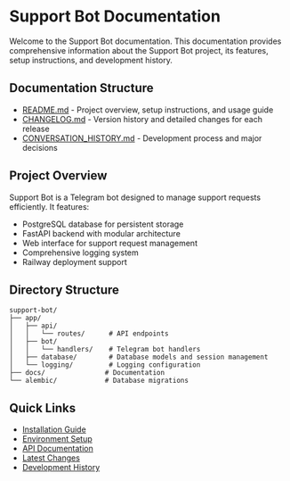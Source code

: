 # Support Bot Documentation

Welcome to the Support Bot documentation. This documentation provides comprehensive information about the Support Bot project, its features, setup instructions, and development history.

## Documentation Structure

- [README.md](README.md) - Project overview, setup instructions, and usage guide
- [CHANGELOG.md](CHANGELOG.md) - Version history and detailed changes for each release
- [CONVERSATION_HISTORY.md](CONVERSATION_HISTORY.md) - Development process and major decisions

## Project Overview

Support Bot is a Telegram bot designed to manage support requests efficiently. It features:

- PostgreSQL database for persistent storage
- FastAPI backend with modular architecture
- Web interface for support request management
- Comprehensive logging system
- Railway deployment support

## Directory Structure

```
support-bot/
├── app/
│   ├── api/
│   │   └── routes/      # API endpoints
│   ├── bot/
│   │   └── handlers/    # Telegram bot handlers
│   ├── database/        # Database models and session management
│   └── logging/         # Logging configuration
├── docs/               # Documentation
└── alembic/            # Database migrations
```

## Quick Links

- [Installation Guide](README.md#installation)
- [Environment Setup](README.md#environment-variables)
- [API Documentation](README.md#api-endpoints)
- [Latest Changes](CHANGELOG.md#version-120)
- [Development History](CONVERSATION_HISTORY.md) 